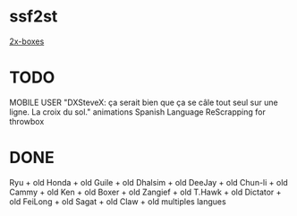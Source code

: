 # ssf2st

[2x-boxes](https://toufadev.github.io/ssf2st/index.html)

# TODO

MOBILE USER
"DXSteveX: ça serait bien que ça se câle tout seul sur une ligne. La croix du sol."
animations
Spanish Language
ReScrapping for throwbox

# DONE

Ryu + old
Honda + old
Guile + old
Dhalsim + old
DeeJay + old
Chun-li + old
Cammy + old
Ken + old
Boxer + old
Zangief + old
T.Hawk + old
Dictator + old
FeiLong + old
Sagat + old
Claw + old
multiples langues 
